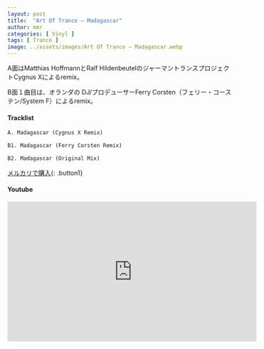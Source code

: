 ```yaml
---
layout: post
title:  "Art Of Trance – Madagascar"
author: mmr
categories: [ Vinyl ]
tags: [ Trance ]
image: ../assets/images/Art Of Trance – Madagascar.webp
---
```


A面はMatthias HoffmannとRalf HildenbeutelのジャーマントランスプロジェクトCygnus Xによるremix。

B面１曲目は、オランダの DJ/プロデューサーFerry Corsten（フェリー・コーステン/System F）によるremix。

#### Tracklist
```md
A. Madagascar (Cygnus X Remix)

B1. Madagascar (Ferry Corsten Remix)

B2. Madagascar (Original Mix)
```

[メルカリで購入](https://jp.mercari.com/item/m64443542697?afid=6142608987){: .button1}

#### Youtube
<iframe width="560" height="315" src="https://www.youtube.com/embed/VUwn7cmG6Ng?si=nsSgGQ8kMW1DwtF5" title="YouTube video player" frameborder="0" allow="accelerometer; autoplay; clipboard-write; encrypted-media; gyroscope; picture-in-picture; web-share" referrerpolicy="strict-origin-when-cross-origin" allowfullscreen></iframe>